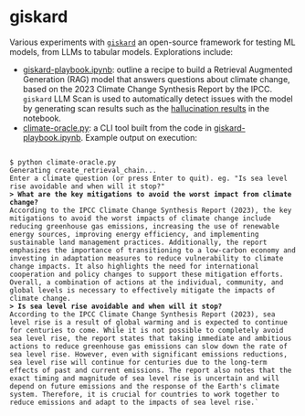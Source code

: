 # giskard
Various experiments with [`giskard`](https://docs.giskard.ai/) an open-source framework for testing ML models, from LLMs to tabular models.  Explorations include:

* [giskard-playbook.ipynb](giskard-playbook.ipynb): outline a recipe to build a Retrieval Augmented Generation (RAG) model that answers questions about climate change, based on the 2023 Climate Change Synthesis Report by the IPCC. `giskard` LLM Scan is used to automatically detect issues with the model by generating scan results such as the [hallucination results](https://htmlpreview.github.io/?https://github.com/malminhas/giskard/blob/main/hallucination_results.html) in the notebook.
* [climate-oracle.py](climate-oracle.py): a CLI tool built from the code in [giskard-playbook.ipynb](giskard-playbook.ipynb).  Example output on execution:

<code>
$ python climate-oracle.py
Generating create_retrieval_chain...
Enter a climate question (or press Enter to quit). eg. "Is sea level rise avoidable and when will it stop?" 
<b>> What are the key mitigations to avoid the worst impact from climate change?</b>
According to the IPCC Climate Change Synthesis Report (2023), the key mitigations to avoid the worst impacts of climate change include reducing greenhouse gas emissions, increasing the use of renewable energy sources, improving energy efficiency, and implementing sustainable land management practices. Additionally, the report emphasizes the importance of transitioning to a low-carbon economy and investing in adaptation measures to reduce vulnerability to climate change impacts. It also highlights the need for international cooperation and policy changes to support these mitigation efforts. Overall, a combination of actions at the individual, community, and global levels is necessary to effectively mitigate the impacts of climate change.
<b>> Is sea level rise avoidable and when will it stop?</b>
According to the IPCC Climate Change Synthesis Report (2023), sea level rise is a result of global warming and is expected to continue for centuries to come. While it is not possible to completely avoid sea level rise, the report states that taking immediate and ambitious actions to reduce greenhouse gas emissions can slow down the rate of sea level rise. However, even with significant emissions reductions, sea level rise will continue for centuries due to the long-term effects of past and current emissions. The report also notes that the exact timing and magnitude of sea level rise is uncertain and will depend on future emissions and the response of the Earth's climate system. Therefore, it is crucial for countries to work together to reduce emissions and adapt to the impacts of sea level rise.`
</code>
